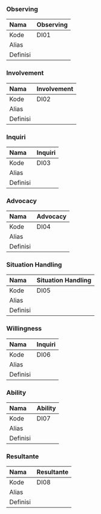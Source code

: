 ### Observing

Nama | Observing
:----|:----
Kode | DI01
Alias | 
Definisi | 

### Involvement

Nama  | Involvement
:-----|:----
Kode  | DI02
Alias | 
Definisi | 

### Inquiri

Nama  | Inquiri
:-----|:----
Kode  | DI03
Alias | 
Definisi | 

### Advocacy

Nama | Advocacy
:----|:----
Kode | DI04
Alias | 
Definisi | 

### Situation Handling

Nama  | Situation Handling
:-----|:----
Kode  | DI05
Alias | 
Definisi | 

### Willingness

Nama  | Inquiri
:-----|:----
Kode  | DI06
Alias | 
Definisi |

### Ability

Nama  | Ability
:-----|:----
Kode  | DI07
Alias | 
Definisi | 

### Resultante

Nama  | Resultante
:-----|:----
Kode  | DI08
Alias | 
Definisi |
